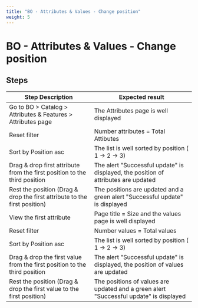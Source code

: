 ```yaml
---
title: "BO - Attributes & Values - Change position"
weight: 5
---
```


# BO - Attributes & Values - Change position
## Steps
| Step Description | Expected result |
| ----- | ----- |
| Go to BO > Catalog > Attributes & Features > Attributes page | The Attributes page is well displayed |
| Reset filter | Number attributes = Total Attibutes |
| Sort by Position asc | The list is well sorted by position ( 1 -> 2 -> 3) |
| Drag & drop first attribute from the first position to the third position | The alert "Successful update" is displayed, the position of attributes are updated |
| Rest the position (Drag & drop the first attribute to the first position) | The positions are updated and a green alert "Successful update" is displayed |
| View the first attribute | Page title = Size and the values page is well displayed |
| Reset filter | Number values = Total values |
| Sort by Position asc | The list is well sorted by position ( 1 -> 2 -> 3) |
| Drag & drop the first value from the first position to the third position | The alert "Successful update" is displayed, the position of values are updated |
| Rest the position (Drag & drop the first value to the first position) | The positions of values are updated and a green alert "Successful update" is displayed |
